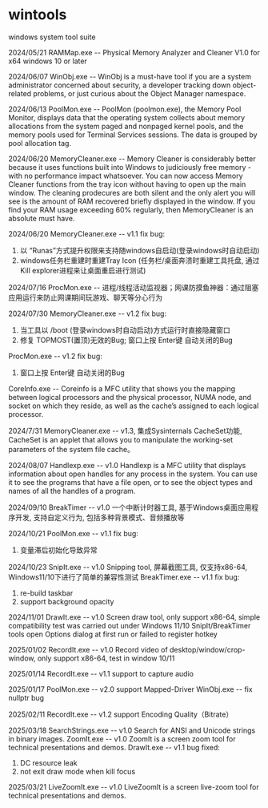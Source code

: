 # wintools
 windows system tool suite

 2024/05/21
 RAMMap.exe --  Physical Memory Analyzer and Cleaner V1.0 for x64 windows 10 or later

 2024/06/07
 WinObj.exe -- WinObj is a must-have tool if you are a system administrator concerned about security, a developer tracking down object-related problems, or just curious about the Object Manager namespace.

 2024/06/13
 PoolMon.exe -- PoolMon (poolmon.exe), the Memory Pool Monitor, displays data that the operating system collects about memory allocations from the system paged and nonpaged kernel pools, and the memory pools used for Terminal Services sessions. The data is grouped by pool allocation tag.

 2024/06/20
 MemoryCleaner.exe -- Memory Cleaner is considerably better because it uses functions built into Windows to judiciously free memory - with no performance impact whatsoever. You can now access Memory Cleaner functions from the tray icon without having to open up the main window. The cleaning prodecures are both silent and the only alert you will see is the amount of RAM recovered briefly displayed in the window. If you find your RAM usage exceeding 60% regularly, then MemoryCleaner is an absolute must have.

 2024/06/20
 MemoryCleaner.exe -- v1.1 fix bug:
 1. 以 “Runas”方式提升权限来支持随windows自启动(登录windows时自动启动)
 2. windows任务栏重建时重建Tray Icon (任务栏/桌面奔溃时重建工具托盘, 通过Kill explorer进程来让桌面重启进行测试)

 2024/07/16
 ProcMon.exe -- 进程/线程活动监视器；网课防摸鱼神器：通过阻塞应用运行来防止网课期间玩游戏、聊天等分心行为

 2024/07/30
 MemoryCleaner.exe -- v1.2 fix bug:
 1. 当工具以 /boot (登录windows时自动启动)方式运行时直接隐藏窗口
 2. 修复 TOPMOST(置顶)无效的Bug; 窗口上按 Enter键 自动关闭的Bug

 ProcMon.exe -- v1.2 fix bug:
 1. 窗口上按 Enter键 自动关闭的Bug

 CoreInfo.exe -- Coreinfo is a MFC utility that shows you the mapping between logical processors and the physical processor, NUMA node, and socket on which they reside, as well as the cache’s assigned to each logical processor. 

 2024/7/31
 MemoryCleaner.exe -- v1.3, 集成Sysinternals CacheSet功能, CacheSet is an applet that allows you to manipulate the working-set parameters of the system file cache。
 
 2024/08/07
 Handlexp.exe -- v1.0 Handlexp is a MFC utility that displays information about open handles for any process in the system. You can use it to see the programs that have a file open, or to see the object types and names of all the handles of a program.

  2024/09/10
 BreakTimer -- v1.0 一个中断计时器工具, 基于Windows桌面应用程序开发, 支持自定义行为, 包括多种背景模式、音频播放等

 2024/10/21
 PoolMon.exe -- v1.1 fix bug:
 1. 变量滞后初始化导致异常

 2024/10/23
 SnipIt.exe -- v1.0 Snipping tool, 屏幕截图工具, 仅支持x86-64, Windows11/10下进行了简单的兼容性测试 
 BreakTimer.exe -- v1.1 fix bug:
 1. re-build taskbar
 2. support background opacity

 2024/11/01
 DrawIt.exe -- v1.0 Screen draw tool, only support x86-64, simple compatibility test was carried out under Windows 11/10
 SnipIt/BreakTimer tools open Options dialog at first run or failed to register hotkey

 2025/01/02
 RecordIt.exe -- v1.0 Record video of desktop/window/crop-window, only support x86-64, test in window 10/11

  2025/01/14
 RecordIt.exe -- v1.1 support to capture audio

 2025/01/17
 PoolMon.exe -- v2.0 support Mapped-Driver
 WinObj.exe -- fix nullptr bug

2025/02/11
RecordIt.exe -- v1.2 support Encoding Quality（Bitrate）

2025/03/18
SearchStrings.exe -- v1.0 Search for ANSI and Unicode strings in binary images.
ZoomIt.exe -- v1.0 ZoomIt is a screen zoom tool for technical presentations and demos. 
DrawIt.exe -- v1.1 bug fixed: 
1. DC resource leak
2. not exit draw mode when kill focus

2025/03/21
LiveZoomIt.exe -- v1.0 LiveZoomIt is a screen live-zoom tool for technical presentations and demos. 
